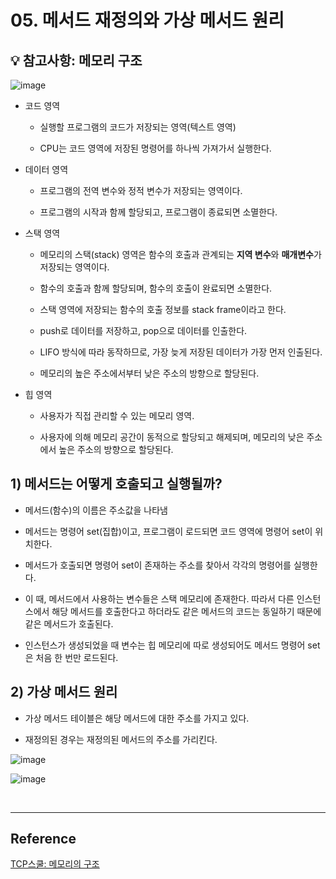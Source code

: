 # 05. 메서드 재정의와 가상 메서드 원리

## 💡 참고사항: 메모리 구조

![image](https://user-images.githubusercontent.com/27791880/151688102-5ca0d875-b1cc-45d2-92df-64c18b526aba.png)

* 코드 영역

    * 실행할 프로그램의 코드가 저장되는 영역(텍스트 영역)

    * CPU는 코드 영역에 저장된 명령어를 하나씩 가져가서 실행한다.

* 데이터 영역

    * 프로그램의 전역 변수와 정적 변수가 저장되는 영역이다.

    * 프로그램의 시작과 함께 할당되고, 프로그램이 종료되면 소멸한다.

* 스택 영역

    * 메모리의 스택(stack) 영역은 함수의 호출과 관계되는 **지역 변수**와 **매개변수**가 저장되는 영역이다.

    * 함수의 호출과 함께 할당되며, 함수의 호출이 완료되면 소멸한다.

    * 스택 영역에 저장되는 함수의 호출 정보를 stack frame이라고 한다.

    * push로 데이터를 저장하고, pop으로 데이터를 인출한다.

    * LIFO 방식에 따라 동작하므로, 가장 늦게 저장된 데이터가 가장 먼저 인출된다.

    * 메모리의 높은 주소에서부터 낮은 주소의 방향으로 할당된다.

* 힙 영역

    * 사용자가 직접 관리할 수 있는 메모리 영역.

    * 사용자에 의해 메모리 공간이 동적으로 할당되고 해제되며, 메모리의 낮은 주소에서 높은 주소의 방향으로 할당된다.

## 1) 메서드는 어떻게 호출되고 실행될까?

* 메서드(함수)의 이름은 주소값을 나타냄

* 메서드는 명령어 set(집합)이고, 프로그램이 로드되면 코드 영역에 명령어 set이 위치한다.

* 메서드가 호출되면 명령어 set이 존재하는 주소를 찾아서 각각의 명령어를 실행한다.

* 이 때, 메서드에서 사용하는 변수들은 스택 메모리에 존재한다. 따라서 다른 인스턴스에서 해당 메서드를 호출한다고 하더라도 같은 메서드의 코드는 동일하기 때문에 같은 메서드가 호출된다.

* 인스턴스가 생성되었을 때 변수는 힙 메모리에 따로 생성되어도 메서드 명령어 set은 처음 한 번만 로드된다.

## 2) 가상 메서드 원리

* 가상 메서드 테이블은 해당 메서드에 대한 주소를 가지고 있다.

* 재정의된 경우는 재정의된 메서드의 주소를 가리킨다.

![image](https://user-images.githubusercontent.com/27791880/151696207-b9eca336-ff1e-4dfa-9c39-dc102bcd8e03.png)

![image](https://user-images.githubusercontent.com/27791880/151696215-3d6f91ef-d513-47f8-a2ea-39b6eb64ab66.png)

<br/>

---
## Reference
[TCP스쿨: 메모리의 구조](http://www.tcpschool.com/c/c_memory_structure)